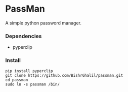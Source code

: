 # PassMan
A simple python password manager.
### Dependencies
* pyperclip
### Install
```
pip install pyperclip
git clone https://github.com/BishrGhalil/passman.git
cd passman
sudo ln -s passman /bin/
```
